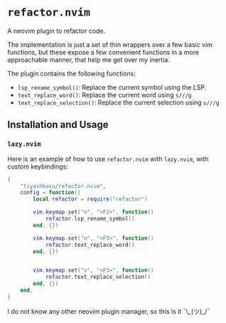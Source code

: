 # `refactor.nvim`

A neovim plugin to refactor code.

The implementation is just a set of thin wrappers over a few basic vim
functions, but these expose a few convenient functions in a more approachable
manner, that help me get over my inertia.

The plugin contains the following functions:

- `lsp_rename_symbol()`: Replace the current symbol using the LSP.
- `text_replace_word()`: Replace the current word using `s///g`
- `text_replace_selection()`: Replace the current selection using `s///g`

## Installation and Usage

### `lazy.nvim`

Here is an example of how to use `refactor.nvim` with `lazy.nvim`, with
custom keybindings:

```lua
{
    "tiyashbasu/refactor.nvim",
    config = function()
        local refactor = require("refactor")

        vim.keymap.set("n", "<F2>", function()
            refactor.lsp_rename_symbol()
        end, {})

        vim.keymap.set("n", "<F3>", function()
            refactor.text_replace_word()
        end, {})


        vim.keymap.set("v", "<F3>", function()
            refactor.text_replace_selection()
        end, {})
    end,
}
```

I do not know any other neovim plugin manager, so this is it ¯\\\_(ツ)\_/¯
